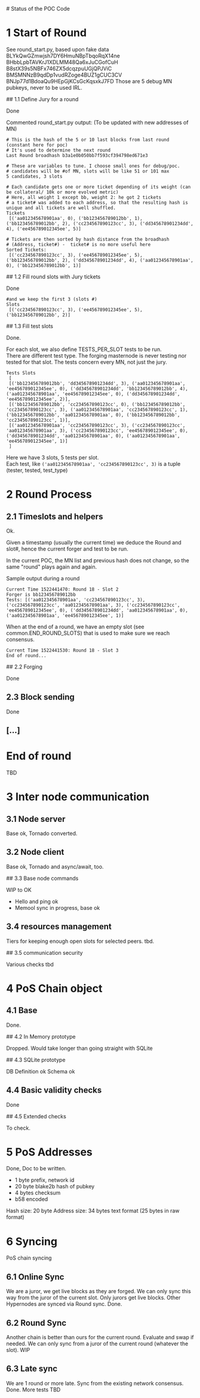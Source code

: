 # Status of the POC Code

# 1 Start of Round

See round_start.py, based upon fake data  
BLYkQwGZmwjsh7DY6HmuNBpTbqoRqX14ne
BHbbLpbTAVKrJ1XDLMM48Qa6xJuCGofCuH
B8stX39s5NBFx746ZX5dcqzpuUGjQPJViC
BMSMNNzB9qdDp1vudRZoge4BUZ1gCUC3CV
BNJp77d1BdoaQu9HEpGjKCsGcKqsxkJ7FD
Those are 5 debug MN pubkeys, never to be used IRL.

## 1.1 Define Jury for a round

Done

Commented round_start.py output:
(To be updated with new addresses of MN)

```
# This is the hash of the 5 or 10 last blocks from last round (constant here for poc)
# It's used to determine the next round 
Last Round broadhash b3a1e0b050bb7f593cf394798ed671e3

# These are variables to tune. I choose small ones for debug/poc.
# candidates will be #of MN, slots will be like 51 or 101 max
5 candidates, 3 slots

# Each candidate gets one or more ticket depending of its weight (can be collateral/ 10k or more evolved metric)
# Here, all weight 1 except bb, weight 2: he got 2 tickets
# a ticket# was added to each address, so that the resulting hash is unique and all tickets are well shuffled.
Tickets
 [('aa012345678901aa', 0), ('bb123456789012bb', 1), ('bb123456789012bb', 2), ('cc234567890123cc', 3), ('dd345678901234dd', 4), ('ee456789012345ee', 5)]

# Tickets are then sorted by hash distance from the broadhash  
# (Address, ticket#) -  ticket# is no more useful here
Sorted Tickets:
 [('cc234567890123cc', 3), ('ee456789012345ee', 5), ('bb123456789012bb', 2), ('dd345678901234dd', 4), ('aa012345678901aa', 0), ('bb123456789012bb', 1)]
```

## 1.2 Fill round slots with Jury tickets

Done

```
#and we keep the first 3 (slots #) 
Slots
 [('cc234567890123cc', 3), ('ee456789012345ee', 5), ('bb123456789012bb', 2)]
```


## 1.3 Fill test slots

Done.

For each slot, we also define TESTS_PER_SLOT tests to be run.  
There are different test type.
The forging masternode is never testing nor tested for that slot.
The tests concern every MN, not just the jury.

```
Tests Slots
 [
 [('bb123456789012bb', 'dd345678901234dd', 3), ('aa012345678901aa', 'ee456789012345ee', 0), ('dd345678901234dd', 'bb123456789012bb', 4), ('aa012345678901aa', 'ee456789012345ee', 0), ('dd345678901234dd', 'ee456789012345ee', 2)], 
 [('bb123456789012bb', 'cc234567890123cc', 0), ('bb123456789012bb', 'cc234567890123cc', 3), ('aa012345678901aa', 'cc234567890123cc', 1), ('bb123456789012bb', 'aa012345678901aa', 0), ('bb123456789012bb', 'cc234567890123cc', 1)], 
 [('aa012345678901aa', 'cc234567890123cc', 3), ('cc234567890123cc', 'aa012345678901aa', 3), ('cc234567890123cc', 'ee456789012345ee', 0), ('dd345678901234dd', 'aa012345678901aa', 0), ('aa012345678901aa', 'ee456789012345ee', 1)]
 ]
```
Here we have 3 slots, 5 tests per slot.  
Each test, like `('aa012345678901aa', 'cc234567890123cc', 3)` is a tuple (tester, tested, test_type)

  

# 2 Round Process

## 2.1 Timeslots and helpers

Ok.

Given a timestamp (usually the current time) we deduce the Round and slot#, hence the current forger and test to be run.

In the current POC, the MN list and previous hash does not change, so the same "round" plays again and again.

Sample output during a round

```
Current Time 1522441470: Round 18 - Slot 2
Forger is bb123456789012bb
Tests: [('aa012345678901aa', 'cc234567890123cc', 3), ('cc234567890123cc', 'aa012345678901aa', 3), ('cc234567890123cc', 'ee456789012345ee', 0), ('dd345678901234dd', 'aa012345678901aa', 0), ('aa012345678901aa', 'ee456789012345ee', 1)]
```

When at the end of a round, we have an empty slot (see common.END_ROUND_SLOTS) that is used to make sure we reach consensus. 

```
Current Time 1522441530: Round 18 - Slot 3
End of round...
```


## 2.2 Forging

Done

## 2.3 Block sending

Done


## [...]

# End of round

TBD

# 3 Inter node communication

## 3.1 Node server

Base ok, Tornado converted.

## 3.2 Node client

Base ok, Tornado and async/await, too.

## 3.3 Base node commands

WIP to OK

- Hello and ping ok
- Memool sync in progress, base ok

## 3.4 resources management

Tiers for keeping enough open slots for selected peers. tbd.

## 3.5 communication security

Various checks tbd 

# 4 PoS Chain object

## 4.1 Base

Done.

## 4.2 In Memory prototype

Dropped. Would take longer than going straight with SQLite

## 4.3 SQLite prototype

DB Definition ok
Schema ok

## 4.4 Basic validity checks

Done

## 4.5 Extended checks

To check.

# 5 PoS Addresses

Done, Doc to be written.
- 1 byte prefix, network id
- 20 byte blake2b hash of pubkey
- 4 bytes checksum
- b58 encoded

Hash size: 20 byte
Address size: 34 bytes text format (25 bytes in raw format)



# 6 Syncing

PoS chain syncing

## 6.1 Online Sync

We are a juror, we get live blocks as they are forged.
We can only sync this way from the juror of the current slot.
Only jurors get live blocks. Other Hypernodes are synced via Round sync.
Done.

## 6.2 Round Sync 

Another chain is better than ours for the current round.
Evaluate and swap if needed.
We can only sync from a juror of the current round (whatever the slot).
WIP

## 6.3 Late sync

We are 1 round or more late.
Sync from the existing network consensus.
Done. More tests TBD